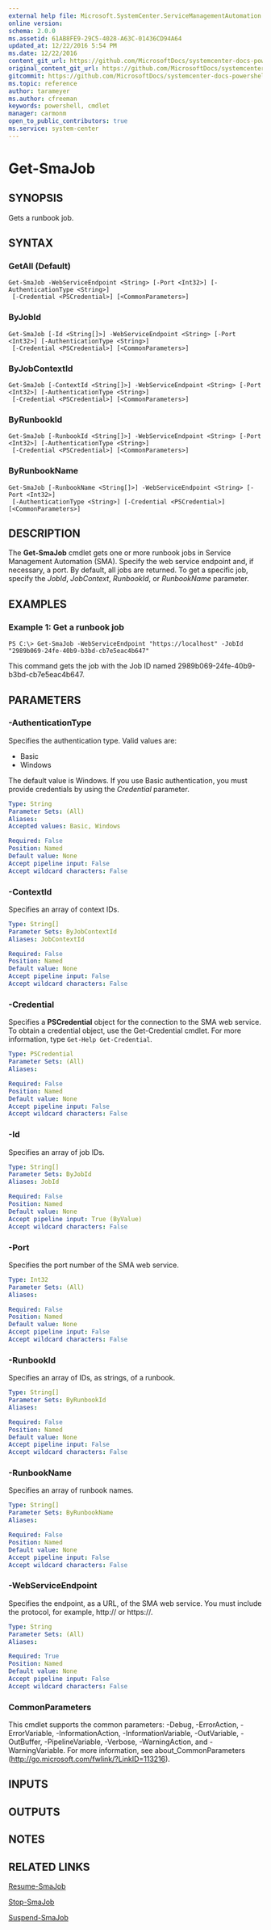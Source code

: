 ```yaml
---
external help file: Microsoft.SystemCenter.ServiceManagementAutomation.dll-Help.xml
online version: 
schema: 2.0.0
ms.assetid: 61AB8FE9-29C5-4028-A63C-01436CD94A64
updated_at: 12/22/2016 5:54 PM
ms.date: 12/22/2016
content_git_url: https://github.com/MicrosoftDocs/systemcenter-docs-powershell/blob/master/systemcenter-cmdlets/SystemCenter2016/ServiceManagementAutomation/vlatest/Get-SmaJob.md
original_content_git_url: https://github.com/MicrosoftDocs/systemcenter-docs-powershell/blob/master/systemcenter-cmdlets/SystemCenter2016/ServiceManagementAutomation/vlatest/Get-SmaJob.md
gitcommit: https://github.com/MicrosoftDocs/systemcenter-docs-powershell/blob/17c3a51bd892aad46c731d9f381f0704b4815004/systemcenter-cmdlets/SystemCenter2016/ServiceManagementAutomation/vlatest/Get-SmaJob.md
ms.topic: reference
author: tarameyer
ms.author: cfreeman
keywords: powershell, cmdlet
manager: carmonm
open_to_public_contributors: true
ms.service: system-center
---
```


# Get-SmaJob

## SYNOPSIS
Gets a runbook job.

## SYNTAX

### GetAll (Default)
```
Get-SmaJob -WebServiceEndpoint <String> [-Port <Int32>] [-AuthenticationType <String>]
 [-Credential <PSCredential>] [<CommonParameters>]
```

### ByJobId
```
Get-SmaJob [-Id <String[]>] -WebServiceEndpoint <String> [-Port <Int32>] [-AuthenticationType <String>]
 [-Credential <PSCredential>] [<CommonParameters>]
```

### ByJobContextId
```
Get-SmaJob [-ContextId <String[]>] -WebServiceEndpoint <String> [-Port <Int32>] [-AuthenticationType <String>]
 [-Credential <PSCredential>] [<CommonParameters>]
```

### ByRunbookId
```
Get-SmaJob [-RunbookId <String[]>] -WebServiceEndpoint <String> [-Port <Int32>] [-AuthenticationType <String>]
 [-Credential <PSCredential>] [<CommonParameters>]
```

### ByRunbookName
```
Get-SmaJob [-RunbookName <String[]>] -WebServiceEndpoint <String> [-Port <Int32>]
 [-AuthenticationType <String>] [-Credential <PSCredential>] [<CommonParameters>]
```

## DESCRIPTION
The **Get-SmaJob** cmdlet gets one or more runbook jobs in Service Management Automation (SMA).
Specify the web service endpoint and, if necessary, a port.
By default, all jobs are returned.
To get a specific job, specify the *JobId*, *JobContext*, *RunbookId*, or *RunbookName* parameter.

## EXAMPLES

### Example 1: Get a runbook job
```
PS C:\> Get-SmaJob -WebServiceEndpoint "https://localhost" -JobId "2989b069-24fe-40b9-b3bd-cb7e5eac4b647"
```

This command gets the job with the Job ID named 2989b069-24fe-40b9-b3bd-cb7e5eac4b647.

## PARAMETERS

### -AuthenticationType
Specifies the authentication type.
Valid values are: 

- Basic
- Windows

The default value is Windows.
If you use Basic authentication, you must provide credentials by using the *Credential* parameter.

```yaml
Type: String
Parameter Sets: (All)
Aliases: 
Accepted values: Basic, Windows

Required: False
Position: Named
Default value: None
Accept pipeline input: False
Accept wildcard characters: False
```

### -ContextId
Specifies an array of context IDs.

```yaml
Type: String[]
Parameter Sets: ByJobContextId
Aliases: JobContextId

Required: False
Position: Named
Default value: None
Accept pipeline input: False
Accept wildcard characters: False
```

### -Credential
Specifies a **PSCredential** object for the connection to the SMA web service.
To obtain a credential object, use the Get-Credential cmdlet.
For more information, type `Get-Help Get-Credential`.

```yaml
Type: PSCredential
Parameter Sets: (All)
Aliases: 

Required: False
Position: Named
Default value: None
Accept pipeline input: False
Accept wildcard characters: False
```

### -Id
Specifies an array of job IDs.

```yaml
Type: String[]
Parameter Sets: ByJobId
Aliases: JobId

Required: False
Position: Named
Default value: None
Accept pipeline input: True (ByValue)
Accept wildcard characters: False
```

### -Port
Specifies the port number of the SMA web service.

```yaml
Type: Int32
Parameter Sets: (All)
Aliases: 

Required: False
Position: Named
Default value: None
Accept pipeline input: False
Accept wildcard characters: False
```

### -RunbookId
Specifies an array of IDs, as strings, of a runbook.

```yaml
Type: String[]
Parameter Sets: ByRunbookId
Aliases: 

Required: False
Position: Named
Default value: None
Accept pipeline input: False
Accept wildcard characters: False
```

### -RunbookName
Specifies an array of runbook names.

```yaml
Type: String[]
Parameter Sets: ByRunbookName
Aliases: 

Required: False
Position: Named
Default value: None
Accept pipeline input: False
Accept wildcard characters: False
```

### -WebServiceEndpoint
Specifies the endpoint, as a URL, of the SMA web service.
You must include the protocol, for example, http:// or https://.

```yaml
Type: String
Parameter Sets: (All)
Aliases: 

Required: True
Position: Named
Default value: None
Accept pipeline input: False
Accept wildcard characters: False
```

### CommonParameters
This cmdlet supports the common parameters: -Debug, -ErrorAction, -ErrorVariable, -InformationAction, -InformationVariable, -OutVariable, -OutBuffer, -PipelineVariable, -Verbose, -WarningAction, and -WarningVariable. For more information, see about_CommonParameters (http://go.microsoft.com/fwlink/?LinkID=113216).

## INPUTS

## OUTPUTS

## NOTES

## RELATED LINKS

[Resume-SmaJob](xref:SystemCenter2016/ServiceManagementAutomation/vlatest/Resume-SmaJob.md)

[Stop-SmaJob](xref:SystemCenter2016/ServiceManagementAutomation/vlatest/Stop-SmaJob.md)

[Suspend-SmaJob](xref:SystemCenter2016/ServiceManagementAutomation/vlatest/Suspend-SmaJob.md)

